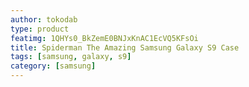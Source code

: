 ```yaml
---
author: tokodab
type: product
featimg: 1QHYs0_BkZemE0BNJxKnAC1EcVQ5KFsOi
title: Spiderman The Amazing Samsung Galaxy S9 Case
tags: [samsung, galaxy, s9]
category: [samsung]
---
```

